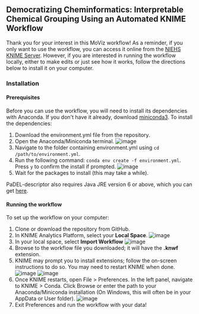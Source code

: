 ## Democratizing Cheminformatics: Interpretable Chemical Grouping Using an Automated KNIME Workflow
Thank you for your interest in this MoViz workflow! As a reminder, if you only want to use the workflow, you can access it online from the [NIEHS KNIME Server](https://knime.niehs.nih.gov/knime/webportal/space/). However, if you are interested in running the workflow locally, either to make edits or just see how it works, follow the directions below to install it on your computer.

### Installation
#### Prerequisites
Before you can use the workflow, you will need to install its dependencies with Anaconda.
If you don't have it already, download [miniconda3](https://docs.anaconda.com/free/miniconda/).
To install the dependencies:
1. Download the environment.yml file from the repository.
2. Open the Anaconda/Miniconda terminal.
   ![image](https://github.com/joseteofilo/Chemical-grouping-workflow/assets/21991409/e362c152-d549-4cfb-8065-999252ab6254)
3. Navigate to the folder containing environment.yml using `cd /path/to/environment.yml`.
4. Run the following command: `conda env create -f environment.yml`. Press `y` to confirm the install if prompted.
   ![image](https://github.com/joseteofilo/Chemical-grouping-workflow/assets/21991409/5e5506d7-c535-4321-a3db-832175e7f24c)
6. Wait for the packages to install (this may take a while).
   
PaDEL-descriptor also requires Java JRE version 6 or above, which you can get [here](https://www.oracle.com/java/technologies/downloads/#java8).
#### Running the workflow
To set up the workflow on your computer:
1. Clone or download the repository from GitHub.
2. In KNIME Analytics Platform, select your **Local Space**.
   ![image](https://github.com/joseteofilo/Chemical-grouping-workflow/assets/21991409/1765d986-d691-4750-810c-1520b216113b)
3. In your local space, select **Import Workflow**
   ![image](https://github.com/joseteofilo/Chemical-grouping-workflow/assets/21991409/0f4e2625-6deb-44d0-b43a-7c3dea39b7ca)
4. Browse to the workflow file you downloaded; it will have the **.knwf** extension.
5. KNIME may prompt you to install extensions; follow the on-screen instructions to do so. You may need to restart KNIME when done.
   ![image](https://github.com/joseteofilo/Chemical-grouping-workflow/assets/21991409/5ac9ac10-38ac-4528-8b51-258ee2b2cfc9)
   ![image](https://github.com/joseteofilo/Chemical-grouping-workflow/assets/21991409/42661b35-8a4a-4b7b-bfde-524e0f6fc430)
6. Once KNIME restarts, open File > Preferences. In the left panel, navigate to KNIME > Conda. Click Browse or enter the path to your Anaconda/Miniconda installation (On Windows, this will often be in your AppData or User folder).
   ![image](https://github.com/joseteofilo/Chemical-grouping-workflow/assets/21991409/fe1bd957-b163-4880-befd-07a4bd589b50)
7. Exit Preferences and run the workflow with your data!

